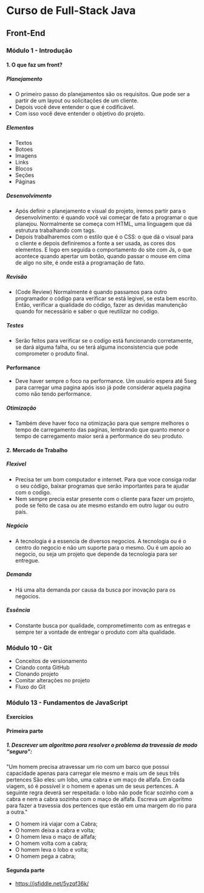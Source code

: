 # Curso de Full-Stack Java
## Front-End

### Módulo 1 - Introdução
 #### 1. O que faz um front?
 ##### Planejamento
 - O primeiro passo do planejamentos são os requisitos. Que pode ser a partir de um layout ou solicitações de um cliente.
 - Depois você deve entender o que é codificável.
 - Com isso você deve entender o objetivo do projeto.
##### Elementos
 - Textos
 - Botoes
 - Imagens
 - Links
 - Blocos
 - Seções
 - Páginas
##### Desenvolvimento
 - Após definir o planejamento e visual do projeto, iremos partir para o desenvolvimento: é quando você vai começar de fato a programar o que planejou. Normalmente se começa com HTML, uma linguagem que dá estrutura trabalhando com tags. 
 - Depois trabalharemos com o estilo que é o CSS: o que dá o visual para o cliente e depois definiremos a fonte a ser usada, as cores dos elementos. E logo em seguida o comportamento do site com Js, o que acontece quando apertar um botão, quando passar o mouse em cima de algo no site, é onde está a programação de fato.
##### Revisão
 - (Code Review) Normalmente é quando passamos para outro programador o código para verificar se está legivel, se esta bem escrito. Então, verificar a qualidade do código, fazer as devidas manutenção quando for necessário e saber o que reutilizar no codigo.
##### Testes
 - Serão feitos para verificar se o codigo está funcionando corretamente, se dará alguma falha, ou se terá alguma inconsistencia que pode comprometer o produto final.
#### Performance
 - Deve haver sempre o foco na performance. Um usuário espera até 5seg para carregar uma pagina após isso já pode considerar aquela pagina como não tendo performance.
##### Otimização
 - Também deve haver foco na otimização para que sempre melhores o tempo de carregamento das paginas, lembrando que quanto menor o tempo de carregamento maior será a performance do seu produto. 

#### 2. Mercado de Trabalho
##### Flexivel
 - Precisa ter um bom computador e internet. Para que voce consiga rodar o seu código, baixar programas que serão importantes para te ajudar com o codigo. 
 - Nem sempre precia estar presente com o cliente para fazer um projeto, pode se feito de casa ou ate mesmo estando em outro lugar ou outro país.
##### Negócio
 - A tecnologia é a essencia de diversos negocios. A tecnologia ou é o centro do negocio e não um suporte para o mesmo. Ou é um apoio ao negocio, ou seja um projeto que depende da tecnologia para ser entregue.
##### Demanda
 - Há uma alta demanda por causa da busca por inovação para os negocios.
##### Essência
 - Constante busca por qualidade, comprometimento com as entregas e sempre ter a vontade de entregar o produto com alta qualidade. 

### Módulo 10 - Git
 - Conceitos de versionamento
 - Criando conta GitHub
 - Clonando projeto
 - Comitar alterações no projeto
 - Fluxo do Git

### Módulo 13 - Fundamentos de JavaScript
 #### Exercícios
 #### Primeira parte
##### 1. Descrever um algoritmo para resolver o problema da travessia de modo “seguro": 
"Um homem precisa atravessar um rio com um barco que possui capacidade apenas para carregar ele mesmo e mais um de seus três pertences São eles: um lobo, uma cabra e um maço de alfafa. Em cada viagem, só é possível ir o homem e apenas um de seus pertences. A seguinte regra deverá ser respeitada: o lobo não pode ficar sozinho com a cabra e nem a cabra sozinha com o maço de alfafa. Escreva um algoritmo para fazer a travessia dos pertences que estão em uma margem do rio para a outra."
- O homem irá viajar com a Cabra;
- O homem deixa a cabra e volta;
- O homem leva o maço de alfafa;
- O homem volta com a cabra;
- O homem leva o lobo e volta;
- O homem pega a cabra;
#### Segunda parte
 - https://jsfiddle.net/5yzqf36k/